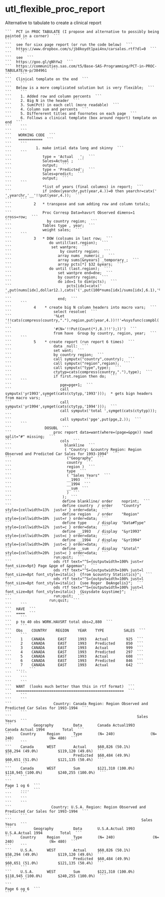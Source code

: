 # utl_flexible_proc_report
Alternative to tabulate to create a clinical report

    ```  PCT in PROC TABULATE (I propose and alternative to possibly being painted in a corner)  ```
    ```    ```
    ```  see for sixx page report (or run the code below)  ```
    ```  https://www.dropbox.com/s/jb8koydt1pai4nx/carsales.rtf?dl=0  ```
    ```    ```
    ```  see  ```
    ```  https://goo.gl/gNhYw2  ```
    ```  https://communities.sas.com/t5/Base-SAS-Programming/PCT-in-PROC-TABULATE/m-p/384961  ```
    ```    ```
    ```  Clinical template on the end  ```
    ```    ```
    ```  Below is a more complicated solution but is very flexible;  ```
    ```    ```
    ```    1. Added row and column percents  ```
    ```    2. Big N in the header  ```
    ```    3. Sum(Pct) in each cell (more readable)  ```
    ```    4. Column sum and percents  ```
    ```    5. Differerent titles and foornotes on each page  ```
    ```    6. Follows a clinical template (box around report) template on end  ```
    ```    ```
    ```    ```
    ```   WORKING CODE  ```
    ```   ===========  ```
    ```    ```
    ```           1. make intial data long and skinny  ```
    ```    ```
    ```              type = 'Actual   ';  ```
    ```              Sales=Actual ;  ```
    ```              output;  ```
    ```              type = 'Predicted';  ```
    ```              Sales=predict;  ```
    ```              output;  ```
    ```    ```
    ```              *list of years (final columns) in report;  ```
    ```              if index(yearchr,put(year,4.))=0 then yearchr=catx(' ',yearchr,'__'!!put(year,4.));  ```
    ```    ```
    ```          2   * transpose and sum adding row and column totals;  ```
    ```              Proc Corresp Data=havsrt Observed dimens=1  cross=row;  ```
    ```                by country region;  ```
    ```              Tables type , year;  ```
    ```              weight sales;  ```
    ```    ```
    ```          3   * DOW (colsums in last row;  ```
    ```                 do until(last.region);  ```
    ```                  set wantpre;  ```
    ```                      by country region;  ```
    ```                     array nums _numeric_;  ```
    ```                     array sums[&nyears] _temporary_;  ```
    ```                     array pcts[*] $32 &years;  ```
    ```                 do until (last.region);  ```
    ```                     set wantpre end=dne;  ```
    ```                     by country region;  ```
    ```                     do idx=1 to dim(pcts);  ```
    ```                         pcts[idx]=catx(' ',put(nums[idx],dollar12.),cats('(',put(100*nums[idx]/sums[idx],6.1),'%)'));  ```
    ```                     end;  ```
    ```    ```
    ```          4    * create big N column headers into macro vars;  ```
    ```                   select resolve(  ```
    ```                   '%Let '!!cats(compress(country,"."),region,put(year,4.))!!'=%sysfunc(compbl('!!put(year,4.)!!  ```
    ```                   '#(N='!!Put(Count(*),8.)!!');))')  ```
    ```                   from have  Group by country, region, year;  ```
    ```    ```
    ```          5    * create report (run report 6 times)  ```
    ```                   data _null:  ```
    ```                   set want;  ```
    ```                   by country region;  ```
    ```                   call symputx("country",country);  ```
    ```                   call symputx("region",region);  ```
    ```                   call symputx("type",type);  ```
    ```                   ctytyp=cats(compress(country,"."),type);  ```
    ```                   if first.region then do;  ```
    ```    ```
    ```                      pge=pge+1;  ```
    ```                      call symputx('yr1993',symget(cats(ctytyp,'1993')));  * gets bign headers from macro vars;  ```
    ```                      call symputx('yr1994',symget(cats(ctytyp,'1994')));  ```
    ```                      call symputx('total ',symget(cats(ctytyp)));  ```
    ```                      call symputx('pge',put(pge,2.));  ```
    ```    ```
    ```               DOSUBL  ```
    ```                   proc report data=want(where=(page=&pge)) nowd split="#" missing;  ```
    ```                      cols  ```
    ```                        blankline  ```
    ```                        ( "Country: &country Region: Region Observed and Predicted Car Sales for 1993-1994"  ```
    ```                         ("Geography"  ```
    ```                         country  ```
    ```                         region )  ```
    ```                         type  ```
    ```                         ( "Sales Years"  ```
    ```                         __1993  ```
    ```                         __1994  ```
    ```                         __sum  ```
    ```                         )  ```
    ```                       );  ```
    ```                       define blankline/ order    noprint;  ```
    ```                       define country  / order    "Country"      style={cellwidth=13%  just=r } order=data;  ```
    ```                       define region   / order    "Region"       style={cellwidth=10%  just=r } order=data;  ```
    ```                       define type     / display  "Data#Type"    style={cellwidth=12%  just=c } order=data;  ```
    ```                       define __1993   / display  "&yr1993"      style={cellwidth=20%  just=c } order=data;  ```
    ```                       define __1994   / display  "&yr1994"      style={cellwidth=20%  just=c } order=data;  ```
    ```                       define __sum    / display  "&total"       style={cellwidth=20%  just=c } order=data;  ```
    ```                   run;quit;  ```
    ```                   ods rtf text="^S={outputwidth=100% just=r font_size=9pt} Page &pge of &pgemax";  ```
    ```                   ods rtf text="^S={outputwidth=100% just=l font_size=8pt font_style=italic}  {from &country Statistics}";  ```
    ```                   ods rtf text="^S={outputwidth=100% just=l font_size=8pt font_style=italic}  {see Roger  DeAngelis}";  ```
    ```                   ods rtf text="^S={outputwidth=100% just=l font_size=8pt font_style=italic}  {&sysdate &systime}";  ```
    ```                   run;quit;  ```
    ```                 run;quit;  ```
    ```    ```
    ```  HAVE  ```
    ```  ====  ```
    ```    ```
    ```  p to 40 obs WORK.HAVSRT total obs=2,880  ```
    ```    ```
    ```  Obs    COUNTRY    REGION    YEAR    TYPE         SALES  ```
    ```    ```
    ```    1    CANADA      EAST     1993    Actual        925  ```
    ```    2    CANADA      EAST     1993    Predicted     850  ```
    ```    3    CANADA      EAST     1993    Actual        999  ```
    ```    4    CANADA      EAST     1993    Predicted     297  ```
    ```    5    CANADA      EAST     1993    Actual        608  ```
    ```    6    CANADA      EAST     1993    Predicted     846  ```
    ```    7    CANADA      EAST     1993    Actual        642  ```
    ```  ....  ```
    ```    ```
    ```    ```
    ```    ```
    ```  WANT  (looks much better than this in rtf format)  ```
    ```  =================================================  ```
    ```    ```
    ```    ```
    ```                   Country: Canada Region: Region Observed and Predicted Car Sales for 1993-1994  ```
    ```    ```
    ```                                                         Sales Years  ```
    ```          Geography         Data       Canada Actual1993       Canada Actual 1994        Total  ```
    ```    Country     Region      Type       (N= 240)                (N= 240)                (N= 480)  ```
    ```    ```
    ```    Canada      WEST        Actual     $60,826 (50.1%)         $58,294 (49.0%)         $119,120 (49.6%)  ```
    ```                            Predicted  $60,484 (49.9%)         $60,651 (51.0%)         $121,135 (50.4%)  ```
    ```    ```
    ```    Canada      WEST        Sum        $121,310 (100.0%)       $118,945 (100.0%)       $240,255 (100.0%)  ```
    ```    ```
    ```                                                                                           Page 1 og 6  ```
    ```    ....  ```
    ```    ```
    ```    ```
    ```    ```
    ```                  Country: U.S.A. Region: Region Observed and Predicted Car Sales for 1993-1994  ```
    ```    ```
    ```                                                           Sales Years  ```
    ```          Geography         Data       U.S.A.Actual 1993        U.S.A.Actual 1994        Total  ```
    ```    Country     Region      Type       (N= 240)                 (N= 240)                (N= 480)  ```
    ```    ```
    ```    U.S.A.      WEST        Actual     $60,826 (50.1%)          $58,294 (49.0%)         $119,120 (49.6%)  ```
    ```                            Predicted  $60,484 (49.9%)          $60,651 (51.0%)         $121,135 (50.4%)  ```
    ```    ```
    ```    U.S.A.      WEST        Sum        $121,310 (100.0%)        $118,945 (100.0%)       $240,255 (100.0%)  ```
    ```    ```
    ```                                                                                          Page 6 og 6  ```
    ```    ```

